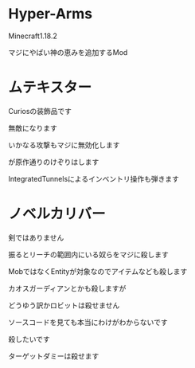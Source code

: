 # Hyper-Arms
Minecraft1.18.2

マジにやばい神の恵みを追加するMod

# ムテキスター

Curiosの装飾品です

無敵になります

いかなる攻撃もマジに無効化します

が原作通りのけぞりはします

IntegratedTunnelsによるインベントリ操作も弾きます

# ノベルカリバー

剣ではありません

振るとリーチの範囲内にいる奴らをマジに殺します

MobではなくEntityが対象なのでアイテムなども殺します

カオスガーディアンとかも殺しますが

どうゆう訳かロビットは殺せません

ソースコードを見ても本当にわけがわからないです

殺したいです

ターゲットダミーは殺せます
